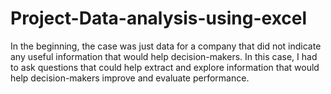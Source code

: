 # Project-Data-analysis-using-excel
In the beginning, the case was just data for a company that did not indicate any useful information that would help decision-makers. In this case, I had to ask questions that could help extract and explore information that would help decision-makers improve and evaluate performance.
